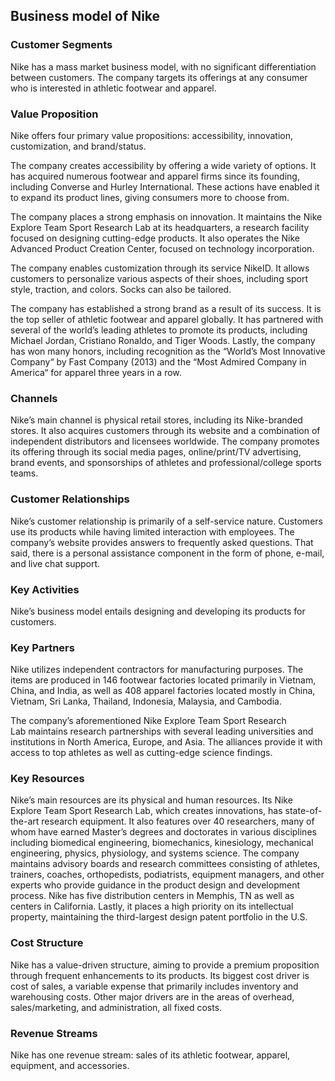 Business model of Nike
----------------------

 ### Customer Segments

 Nike has a mass market business model, with no significant differentiation between customers. The company targets its offerings at any consumer who is interested in athletic footwear and apparel.

 ### Value Proposition

 Nike offers four primary value propositions: accessibility, innovation, customization, and brand/status.

 The company creates accessibility by offering a wide variety of options. It has acquired numerous footwear and apparel firms since its founding, including Converse and Hurley International. These actions have enabled it to expand its product lines, giving consumers more to choose from.

 The company places a strong emphasis on innovation. It maintains the Nike Explore Team Sport Research Lab at its headquarters, a research facility focused on designing cutting-edge products. It also operates the Nike Advanced Product Creation Center, focused on technology incorporation.

 The company enables customization through its service NikeID. It allows customers to personalize various aspects of their shoes, including sport style, traction, and colors. Socks can also be tailored.

 The company has established a strong brand as a result of its success. It is the top seller of athletic footwear and apparel globally. It has partnered with several of the world’s leading athletes to promote its products, including Michael Jordan, Cristiano Ronaldo, and Tiger Woods. Lastly, the company has won many honors, including recognition as the “World’s Most Innovative Company“ by Fast Company (2013) and the “Most Admired Company in America“ for apparel three years in a row.

 ### Channels

 Nike’s main channel is physical retail stores, including its Nike-branded stores. It also acquires customers through its website and a combination of independent distributors and licensees worldwide. The company promotes its offering through its social media pages, online/print/TV advertising, brand events, and sponsorships of athletes and professional/college sports teams.

 ### Customer Relationships

 Nike’s customer relationship is primarily of a self-service nature. Customers use its products while having limited interaction with employees. The company’s website provides answers to frequently asked questions. That said, there is a personal assistance component in the form of phone, e-mail, and live chat support.

 ### Key Activities

 Nike’s business model entails designing and developing its products for customers.

 ### Key Partners

 Nike utilizes independent contractors for manufacturing purposes. The items are produced in 146 footwear factories located primarily in Vietnam, China, and India, as well as 408 apparel factories located mostly in China, Vietnam, Sri Lanka, Thailand, Indonesia, Malaysia, and Cambodia.

 The company’s aforementioned Nike Explore Team Sport Research Lab maintains research partnerships with several leading universities and institutions in North America, Europe, and Asia. The alliances provide it with access to top athletes as well as cutting-edge science findings.

 ### Key Resources

 Nike’s main resources are its physical and human resources. Its Nike Explore Team Sport Research Lab, which creates innovations, has state-of-the-art research equipment. It also features over 40 researchers, many of whom have earned Master’s degrees and doctorates in various disciplines including biomedical engineering, biomechanics, kinesiology, mechanical engineering, physics, physiology, and systems science. The company maintains advisory boards and research committees consisting of athletes, trainers, coaches, orthopedists, podiatrists, equipment managers, and other experts who provide guidance in the product design and development process. Nike has five distribution centers in Memphis, TN as well as centers in California. Lastly, it places a high priority on its intellectual property, maintaining the third-largest design patent portfolio in the U.S.

 ### Cost Structure

 Nike has a value-driven structure, aiming to provide a premium proposition through frequent enhancements to its products. Its biggest cost driver is cost of sales, a variable expense that primarily includes inventory and warehousing costs. Other major drivers are in the areas of overhead, sales/marketing, and administration, all fixed costs.

 ### Revenue Streams

 Nike has one revenue stream: sales of its athletic footwear, apparel, equipment, and accessories.